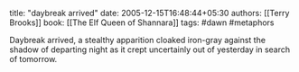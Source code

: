 
title: "daybreak arrived"
date: 2005-12-15T16:48:44+05:30
authors: [[Terry Brooks]]
book: [[The Elf Queen of Shannara]]
tags: #dawn #metaphors

Daybreak arrived, a stealthy apparition cloaked iron-gray against the shadow of departing night as it crept uncertainly out of yesterday in search of tomorrow.
